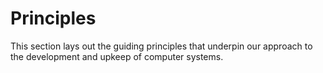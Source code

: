 # Principles

This section lays out the guiding principles that underpin our approach to the development and upkeep of computer systems.
